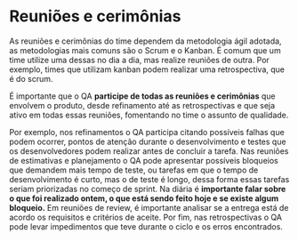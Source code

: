 # Reuniões e cerimônias

As reuniões e cerimônias do time dependem da metodologia ágil adotada, as metodologias mais comuns são o Scrum e o Kanban. É comum que um time utilize uma dessas no dia a dia, mas realize reuniões de outra. Por exemplo, times que utilizam kanban podem realizar uma retrospectiva, que é do scrum. 

É importante que o QA **participe de todas as reuniões e cerimônias** que envolvem o produto, desde refinamento até as retrospectivas e que seja ativo em todas essas reuniões, fomentando no time o assunto de qualidade.  

Por exemplo, nos refinamentos o QA participa citando possíveis falhas que podem ocorrer, pontos de atenção durante o desenvolvimento e testes que os desenvolvedores podem realizar antes de concluir a tarefa. Nas reuniões de estimativas e planejamento o QA pode apresentar possíveis bloqueios que demandem mais tempo de teste, ou tarefas em que o tempo de desenvolvimento é curto, mas o de teste é longo, dessa forma essas tarefas seriam priorizadas no começo de sprint. Na diária é **importante falar sobre o que foi realizado ontem, o que está sendo feito hoje e se existe algum bloqueio.** Em reuniões de review, é importante analisar se a entrega está de acordo os requisitos e critérios de aceite. Por fim, nas retrospectivas o QA pode levar impedimentos que teve durante o ciclo e os erros encontrados. 